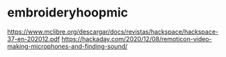 # embroideryhoopmic


https://www.mclibre.org/descargar/docs/revistas/hackspace/hackspace-37-en-202012.pdf
https://hackaday.com/2020/12/08/remoticon-video-making-microphones-and-finding-sound/
